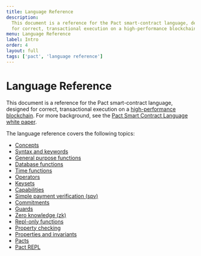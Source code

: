 ```yaml
---
title: Language Reference
description:
  This document is a reference for the Pact smart-contract language, designed
  for correct, transactional execution on a high-performance blockchain.
menu: Language Reference
label: Intro
order: 4
layout: full
tags: ['pact', 'language reference']
---
```


# Language Reference

This document is a reference for the Pact smart-contract language, designed for
correct, transactional execution on a [high-performance blockchain](http://kadena.io). 
For more background, see the [Pact Smart Contract Language white paper](https://www.kadena.io/whitepapers).


The language reference covers the following topics:

- [Concepts](/pact/reference/concepts)
- [Syntax and keywords](/pact/reference/syntax)
- [General purpose functions](/pact/reference/functions)
- [Database functions](/pact/reference/functions/database)
- [Time functions](/pact/reference/functions/time)
- [Operators](/pact/reference/functions/operators)
- [Keysets](/pact/reference//functions/keysets)
- [Capabilities](/pact/reference//functions/capabilities)
- [Simple payment verification (spv)](/pact/reference/functions//spv)
- [Commitments](/pact/reference/functions/commitments)
- [Guards](/pact/reference/functions/guards)
- [Zero knowledge (zk)](/pact/reference/functions/zk)
- [Repl-only functions](/pact/reference/functions/repl-only-functions)
- [Property checking](/pact/reference/property-checking)
- [Properties and invariants](/pact/reference/properties-and-invariants)
- [Pacts](/pact/reference/pacts)
- [Pact REPL](/pact/reference/pact-repl-cli)
